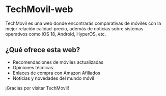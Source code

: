 # TechMovil-web

TechMovil es una web donde encontrarás comparativas de móviles con la mejor relación calidad-precio, además de noticias sobre sistemas operativos como iOS 18, Android, HyperOS, etc.

## ¿Qué ofrece esta web?

- Recomendaciones de móviles actualizadas
- Opiniones técnicas
- Enlaces de compra con Amazon Afiliados
- Noticias y novedades del mundo móvil

¡Gracias por visitar TechMovil!
